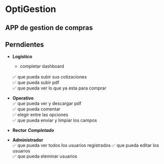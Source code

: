# OptiGestion
## APP de gestion de compras

## Perndientes
- **Logistico**
    - completar dashboard
    <br>
    ✅ que pueda subir sus cotizaciones
    <br>
    ✅ que pueda subir pdf
    <br>
    ✅ que pueda ver lo que ya esta para comprar
- **Operativo**
    <br>
    ✅ que pueda ver y descargar pdf
    <br>
    ✅ que pueda comentar
    <br>
    ✅ elegir entre las opciones
    <br>
    ✅ que pueda enviar y limpiar los campos
- **Rector**  *__Completado__*

- **Administrador**
    <br>
    ✅ que pueda ver todos los usuarios registrados
    ✅ que pueda editar los usuarios
    <br>
    ✅ que pueda eleminar usuarios
